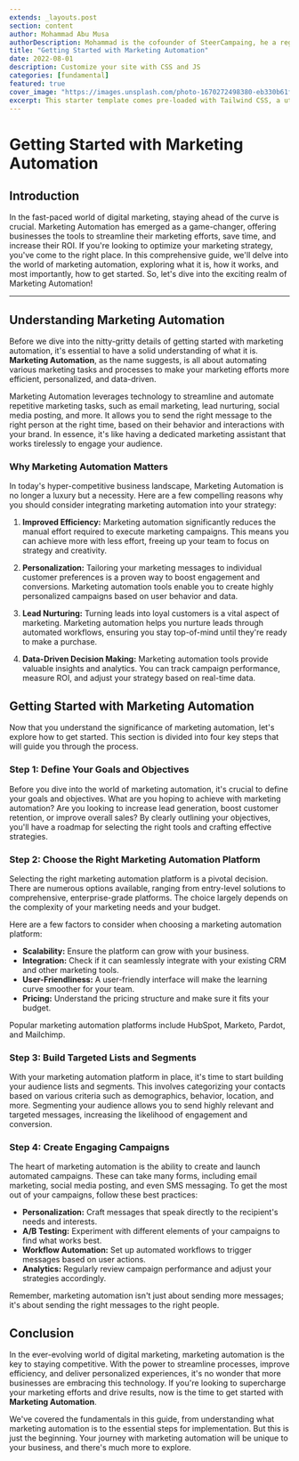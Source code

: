 ```yaml
---
extends: _layouts.post
section: content
author: Mohammad Abu Musa
authorDescription: Mohammad is the cofounder of SteerCampaing, he a regular contributor of Mautic
title: "Getting Started with Marketing Automation"
date: 2022-08-01
description: Customize your site with CSS and JS
categories: [fundamental]
featured: true
cover_image: "https://images.unsplash.com/photo-1670272498380-eb330b61f3cd?ixlib=rb-4.0.3&ixid=MnwxMjA3fDB8MHxwaG90by1wYWdlfHx8fGVufDB8fHx8&auto=format&fit=crop&w=2070&q=80"
excerpt: This starter template comes pre-loaded with Tailwind CSS, a utility CSS framework that allows you to customize and build complex designs without touching a line of CSS.
---
```


# Getting Started with Marketing Automation

## Introduction

In the fast-paced world of digital marketing, staying ahead of the curve is crucial. Marketing Automation has emerged as a game-changer, offering businesses the tools to streamline their marketing efforts, save time, and increase their ROI. If you're looking to optimize your marketing strategy, you've come to the right place. In this comprehensive guide, we'll delve into the world of marketing automation, exploring what it is, how it works, and most importantly, how to get started. So, let's dive into the exciting realm of Marketing Automation!

---

## Understanding Marketing Automation

Before we dive into the nitty-gritty details of getting started with marketing automation, it's essential to have a solid understanding of what it is. **Marketing Automation**, as the name suggests, is all about automating various marketing tasks and processes to make your marketing efforts more efficient, personalized, and data-driven.

Marketing Automation leverages technology to streamline and automate repetitive marketing tasks, such as email marketing, lead nurturing, social media posting, and more. It allows you to send the right message to the right person at the right time, based on their behavior and interactions with your brand. In essence, it's like having a dedicated marketing assistant that works tirelessly to engage your audience.

### Why Marketing Automation Matters

In today's hyper-competitive business landscape, Marketing Automation is no longer a luxury but a necessity. Here are a few compelling reasons why you should consider integrating marketing automation into your strategy:

1. **Improved Efficiency:** Marketing automation significantly reduces the manual effort required to execute marketing campaigns. This means you can achieve more with less effort, freeing up your team to focus on strategy and creativity.

2. **Personalization:** Tailoring your marketing messages to individual customer preferences is a proven way to boost engagement and conversions. Marketing automation tools enable you to create highly personalized campaigns based on user behavior and data.

3. **Lead Nurturing:** Turning leads into loyal customers is a vital aspect of marketing. Marketing automation helps you nurture leads through automated workflows, ensuring you stay top-of-mind until they're ready to make a purchase.

4. **Data-Driven Decision Making:** Marketing automation tools provide valuable insights and analytics. You can track campaign performance, measure ROI, and adjust your strategy based on real-time data.

## Getting Started with Marketing Automation

Now that you understand the significance of marketing automation, let's explore how to get started. This section is divided into four key steps that will guide you through the process.

### Step 1: Define Your Goals and Objectives

Before you dive into the world of marketing automation, it's crucial to define your goals and objectives. What are you hoping to achieve with marketing automation? Are you looking to increase lead generation, boost customer retention, or improve overall sales? By clearly outlining your objectives, you'll have a roadmap for selecting the right tools and crafting effective strategies.

### Step 2: Choose the Right Marketing Automation Platform

Selecting the right marketing automation platform is a pivotal decision. There are numerous options available, ranging from entry-level solutions to comprehensive, enterprise-grade platforms. The choice largely depends on the complexity of your marketing needs and your budget.

Here are a few factors to consider when choosing a marketing automation platform:

- **Scalability:** Ensure the platform can grow with your business.
- **Integration:** Check if it can seamlessly integrate with your existing CRM and other marketing tools.
- **User-Friendliness:** A user-friendly interface will make the learning curve smoother for your team.
- **Pricing:** Understand the pricing structure and make sure it fits your budget.

Popular marketing automation platforms include HubSpot, Marketo, Pardot, and Mailchimp.

### Step 3: Build Targeted Lists and Segments

With your marketing automation platform in place, it's time to start building your audience lists and segments. This involves categorizing your contacts based on various criteria such as demographics, behavior, location, and more. Segmenting your audience allows you to send highly relevant and targeted messages, increasing the likelihood of engagement and conversion.

### Step 4: Create Engaging Campaigns

The heart of marketing automation is the ability to create and launch automated campaigns. These can take many forms, including email marketing, social media posting, and even SMS messaging. To get the most out of your campaigns, follow these best practices:

- **Personalization:** Craft messages that speak directly to the recipient's needs and interests.
- **A/B Testing:** Experiment with different elements of your campaigns to find what works best.
- **Workflow Automation:** Set up automated workflows to trigger messages based on user actions.
- **Analytics:** Regularly review campaign performance and adjust your strategies accordingly.

Remember, marketing automation isn't just about sending more messages; it's about sending the right messages to the right people.

## Conclusion

In the ever-evolving world of digital marketing, marketing automation is the key to staying competitive. With the power to streamline processes, improve efficiency, and deliver personalized experiences, it's no wonder that more businesses are embracing this technology. If you're looking to supercharge your marketing efforts and drive results, now is the time to get started with **Marketing Automation**.

We've covered the fundamentals in this guide, from understanding what marketing automation is to the essential steps for implementation. But this is just the beginning. Your journey with marketing automation will be unique to your business, and there's much more to explore.
